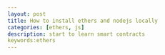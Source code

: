 ```yaml
---
layout: post
title: How to install ethers and nodejs locally
categories: [ethers, js]
description: start to learn smart contracts 
keywords:ethers
---
```

